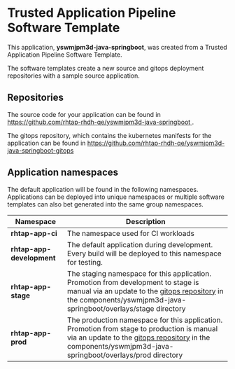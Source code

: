 # Trusted Application Pipeline Software Template

This application, **yswmjpm3d-java-springboot**, was created from a Trusted Application Pipeline Software Template.

The software templates create a new source and gitops deployment repositories with a sample source application. 

## Repositories

The source code for your application can be found in [https://github.com/rhtap-rhdh-qe/yswmjpm3d-java-springboot ](https://github.com/rhtap-rhdh-qe/yswmjpm3d-java-springboot ).
 
The gitops repository, which contains the kubernetes manifests for the application can be found in 
[https://github.com/rhtap-rhdh-qe/yswmjpm3d-java-springboot-gitops ](https://github.com/rhtap-rhdh-qe/yswmjpm3d-java-springboot-gitops ) 

## Application namespaces 

The default application will be found in the following namespaces. Applications can be deployed into unique namespaces or multiple software templates can also bet generated into the same group namespaces.  

|  Namespace   |  Description   |  
| -------- | -------- |
| **rhtap-app-ci** | The namespace used for CI workloads |
| **rhtap-app-development** | The default application during development. Every build will be deployed to this namespace for testing. |
| **rhtap-app-stage** | The staging namespace for this application. Promotion from development to stage is manual via an update to the [gitops repository](https://github.com/rhtap-rhdh-qe/yswmjpm3d-java-springboot-gitops ) in the components/yswmjpm3d-java-springboot/overlays/stage directory |
| **rhtap-app-prod** | The production namespace for this application. Promotion from stage to production is manual via an update to the [gitops repository](https://github.com/rhtap-rhdh-qe/yswmjpm3d-java-springboot-gitops ) in the components/yswmjpm3d-java-springboot/overlays/prod directory |